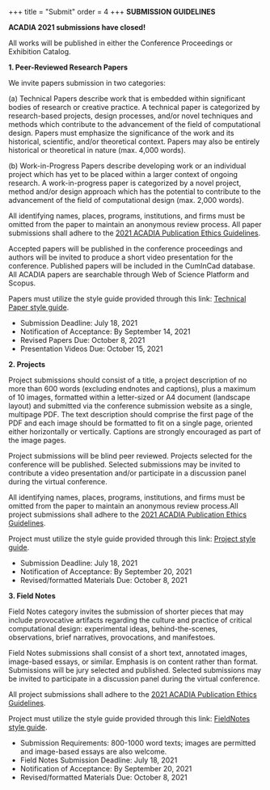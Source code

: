 +++
title = "Submit"
order = 4
+++
**SUBMISSION GUIDELINES**

**ACADIA 2021 submissions have closed!**

All works will be published in either the Conference Proceedings or Exhibition Catalog.

**1. Peer-Reviewed Research Papers**

We invite papers submission in two categories:

(a) Technical Papers describe work that is embedded within significant bodies of research or creative practice. A technical paper is categorized by research-based projects, design processes, and/or novel techniques and methods which contribute to the advancement of the field of computational design. Papers must emphasize the significance of the work and its historical, scientific, and/or theoretical context. Papers may also be entirely historical or theoretical in nature (max. 4,000 words).

(b) Work-in-Progress Papers describe developing work or an individual project which has yet to be placed within a larger context of ongoing research. A work-in-progress paper is categorized by a novel project, method and/or design approach which has the potential to contribute to the advancement of the field of computational design (max. 2,000 words).

 All identifying names, places, programs, institutions, and firms must be omitted from the paper to maintain an anonymous review process. All paper submissions shall adhere to the [2021 ACADIA Publication Ethics Guidelines](http://acadia.org/content/conferences#publication_ethics).

Accepted papers will be published in the conference proceedings and authors will be invited to produce a short video presentation for the conference. Published papers will be included in the CumInCad database. All ACADIA papers are searchable through Web of Science Platform and Scopus.

Papers must utilize the style guide provided through this link: [Technical Paper style guide](./ACADIA_2021_FullPaper_Instructions.docx). 

- Submission Deadline: July 18, 2021
- Notification of Acceptance: By September 14, 2021
- Revised Papers Due: October 8, 2021
- Presentation Videos Due: October 15, 2021

**2. Projects**

Project submissions should consist of a title, a project description of no more than 600 words (excluding endnotes and captions), plus a maximum of 10 images, formatted within a letter-sized or A4 document (landscape layout) and submitted via the conference submission website as a single, multipage PDF. The text description should comprise the first page of the PDF and each image should be formatted to fit on a single page, oriented either horizontally or vertically. Captions are strongly encouraged as part of the image pages. 

Project submissions will be blind peer reviewed. Projects selected for the conference will be published. Selected submissions may be invited to contribute a video presentation and/or participate in a discussion panel during the virtual conference.

All identifying names, places, programs, institutions, and firms must be omitted from the paper to maintain an anonymous review process.All project submissions shall adhere to the [2021 ACADIA Publication Ethics Guidelines](http://acadia.org/content/conferences#publication_ethics).

Project must utilize the style guide provided through this link: [Project style guide](./ACADIA_2021_ProjectFieldNotes_StyleGuide.docx).

- Submission Deadline: July 18, 2021
- Notification of Acceptance: By September 20, 2021
- Revised/formatted Materials Due: October 8, 2021


**3. Field Notes**

Field Notes category invites the submission of shorter pieces that may include provocative artifacts regarding the culture and practice of critical computational design: experimental ideas, behind-the-scenes, observations, brief narratives, provocations, and manifestoes.

Field Notes submissions shall consist of a short text, annotated images, image-based essays, or similar. Emphasis is on content rather than format. Submissions will be jury selected and published. Selected submissions may be invited to participate in a discussion panel during the virtual conference.

All project submissions shall adhere to the [2021 ACADIA Publication Ethics Guidelines](http://acadia.org/content/conferences#publication_ethics).

Project must utilize the style guide provided through this link: [FieldNotes style guide](./ACADIA_2021_ProjectFieldNotes_StyleGuide.docx).

- Submission Requirements: 800-1000 word texts; images are permitted and image-based essays are also welcome.
- Field Notes Submission Deadline: July 18, 2021
- Notification of Acceptance: By September 20, 2021
- Revised/formatted Materials Due: October 8, 2021
